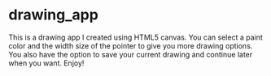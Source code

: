# drawing_app

This is a drawing app I created using HTML5 canvas. You can select a paint color and the width size of the pointer to give you more drawing options. You also have the option to save your current drawing and continue later when you want. Enjoy!
